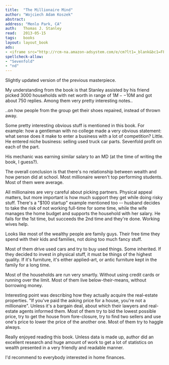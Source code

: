 ```yaml
---
title:	"The Millionaire Mind"
author: "Wojciech Adam Koszek"
abstract:
address: "Menlo Park, CA"
auth:	Thomas J. Stanley
read:	2013-05-15
tags:	books
layout: layout_book
ads:
- <iframe src="http://rcm-na.amazon-adsystem.com/e/cm?lt1=_blank&bc1=FFFFFF&IS2=1&bg1=FFFFFF&fc1=000000&lc1=FF0000&t=wkoszek-20&o=1&p=8&l=as4&m=amazon&f=ifr&ref=ss_til&asins=0740718584" style="width:120px;height:240px;" scrolling="no" marginwidth="0" marginheight="0" frameborder="0"></iframe>
spellcheck-allow:
- "Sevenfold"
- "nd"
---
```


Slightly updated version of the previous masterpiece.

My understanding from the book is that Stanley assisted by his friend picked
3000 households with net worth in range of $1M--$10M and got about 750
replies. Among them very pretty interesting notes..

..on how people from the group get their shoes repaired, instead of thrown
away.

Some pretty interesting obvious stuff is mentioned in this book. For
example: how a gentleman with no college made a very obvious statement: what
sense does it make to enter a business with a lot of competition? Little. He
entered niche business: selling used truck car parts. Sevenfold profit on
each of the part.

His mechanic was earning similar salary to an MD (at the time of writing the
book, I guess?).

The overall conclusion is that there's no relationship between wealth and
how person did at school. Most millionaire weren't top performing students.
Most of them were average.

All millionaires are very careful about picking partners. Physical appeal
matters, but more important is how much support they get while doing risky
stuff. There's a "$100 startup" example mentioned too -- husband decides to
take the risk of not working full-time for some time, while the wife manages
the home budget and supports the household with her salary. He fails for the
1st time, but succeeds the 2nd time and they're done. Working wives help.

Looks like most of the wealthy people are family guys. Their free time they
spend with their kids and families, not doing too much fancy stuff.

Most of them drive used cars and try to buy used things. Some inherited. If
they decided to invest in physical stuff, it must be things of the highest
quality. If it's furniture, it's either applied-art, or antic furniture kept
in the family for a long time.

Most of the households are run very smartly. Without using credit cards or
running over the limit. Most of them live below-their-means, without
borrowing money.

Interesting point was describing how they actually acquire the real-estate
properties. "If you've paid the asking price for a house, you're not a
millionaire". Unless it's a bargain deal, about which their lawyers and
real-estate agents informed them. Most of them try to bid the lowest
possible price, try to get the house from fore-closure, try to find two
sellers and use one's price to lower the price of the another one. Most of
them try to haggle always.

Really enjoyed reading this book. Unless data is made up, author did an
excellent research and huge amount of work to get a lot of statistics on
wealth presented in a very friendly and readable manner.

I'd recommend to everybody interested in home finances.
